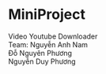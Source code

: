 # MiniProject
Video Youtube Downloader  
Team: Nguyễn Anh Nam  
      Đỗ Nguyên Phương  
      Nguyễn Duy Phương  
